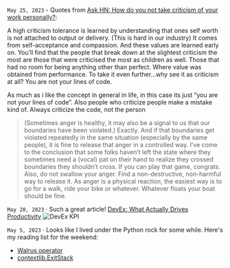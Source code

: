 `May 25, 2023` - Quotes from [Ask HN: How do you not take criticism of your work personally?](https://news.ycombinator.com/item?id=36056299):

A high criticism tolerance is learned by understanding that ones self worth is not attached to output or delivery.
(This is hard in our industry) It comes from self-acceptance and compassion.
And these values are learned early on.
You’ll find that the people that break down at the slightest criticism the most are those that were criticised the most as children as well.
Those that had no room for being anything other than perfect.
Where value was obtained from performance.
To take it even further...why see it as criticism at all? You are not your lines of code.

As much as i like the concept in general in life, in this case its just “you are not your lines of code”.
Also people who criticize people make a mistake kind of.
Always criticize the code, not the person

> (Sometimes anger is healthy, it may also be a signal to us that our boundaries have been violated.)
Exactly.
And if that boundaries get violated repeatedly in the same situation (especially by the same people), it is fine to release that anger in a controlled way.
I’ve come to the conclusion that some folks haven’t left the state where they sometimes need a (vocal) pat on their hand to realize they crossed boundaries they shouldn’t cross.
If you can play that game, congrats.
Also, do not swallow your anger.
Find a non-destructive, non-harmful way to release it.
As anger is a physical reaction, the easiest way is to go for a walk, ride your bike or whatever.
Whatever floats your boat should be fine.

`May 20, 2023` · Such a great article!
[DevEx: What Actually Drives Productivity](https://queue.acm.org/detail.cfm?id=3595878)
![DevEx KPI](/life/images/dx-kpi.png)

`May 5, 2023` · Looks like I lived under the Python rock for some while. Here's my reading list for the weekend:
- [Walrus operator](https://realpython.com/python-walrus-operator/)
- [contextlib.ExitStack](https://docs.python.org/3/library/contextlib.html#contextlib.ExitStack)
